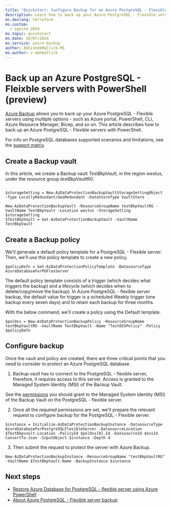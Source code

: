 ```yaml
---
title: "Quickstart: Configure Backup for an Azure PostgreSQL - Flexible server using PowerShell"
description: Learn how to back up your Azure PostgreSQL - Flexible server with PowerShell.
ms.devlang: terraform
ms.custom:
  - ignite-2024
ms.topic: quickstart
ms.date: 10/07/2024
ms.service: azure-backup
author: AbhishekMallick-MS
ms.author: v-abhmallick
---
```


#  Back up an Azure PostgreSQL - Fleixble servers with PowerShell (preview)

[Azure Backup](backup-azure-database-postgresql-flex-overview.md) allows you to back up your Azure PostgreSQL - Flexible servers using multiple options - such as Azure portal, PowerShell, CLI, Azure Resource Manager, Bicep, and so on. This article describes how to back up an Azure PostgreSQL - Flexible servers with PowerShell.

For info on PostgreSQL databases supported scenarios and limitations, see the [support matrix](backup-azure-database-postgresql-flex-support-matrix.md).

## Create a Backup vault

In this article, we create a Backup vault _TestBkpVault_, in the region _westus_, under the resource group _testBkpVaultRG_. 

```azurepowershell

$storageSetting = New-AzDataProtectionBackupVaultStorageSettingObject -Type LocallyRedundant/GeoRedundant -DataStoreType VaultStore

New-AzDataProtectionBackupVault -ResourceGroupName testBkpVaultRG -VaultName TestBkpVault -Location westus -StorageSetting $storageSetting
$TestBkpVault = Get-AzDataProtectionBackupVault -VaultName TestBkpVault
```

## Create a Backup policy

We'll generate a default policy template for a PostgreSQL - Flexible server. Then, we'll use this policy template to create a new policy.

```azurecli
$policyDefn = Get-AzDataProtectionPolicyTemplate -DatasourceType AzureDatabaseForPGFlexServer
```

The default policy template consists of a trigger (which decides what triggers the backup) and a lifecycle (which decides when to delete/copy/move the backup). In Azure PostgreSQL - flexible server backup, the default value for trigger is a scheduled Weekly trigger (one backup every seven days) and to retain each backup for three months.

With the below command, we'll create a policy using the Default template.

```azurecli
$polOss = New-AzDataProtectionBackupPolicy -ResourceGroupName testBkpVaultRG -VaultName TestBkpVault -Name "TestOSSPolicy" -Policy $policyDefn
```

## Configure backup

Once the vault and policy are created, there are three critical points that you need to consider to protect an Azure PostgreSQL database.

1. Backup vault has to connect to the PostgreSQL - flexible server, therefore, it requires access to this server. Access is granted to the Managed System Identity (MSI) of the Backup Vault.

See the [permissions](.\backup-azure-database-postgresql-flex-overview.md#permissions-for-backup) you should grant to the Managed System Identity (MSI) of the Backup Vault on the PostgreSQL - flexible server.

2. Once all the required permissions are set, we'll prepare the relevant request to configure backup for the PostgreSQL - Flexible server.
 
```azurecli
$instance = Initialize-AzDataProtectionBackupInstance -DatasourceType AzureDatabaseForPostgreSQLFlexibleServer -DatasourceLocation $TestBkpvault.Location -PolicyId $polOss[0].Id -DatasourceId $ossId ConvertTo-Json -InputObject $instance -Depth 4 
```

3. Then submit the request to protect the server with Azure Backup.

```azurecli
New-AzDataProtectionBackupInstance -ResourceGroupName "testBkpVaultRG" -VaultName $TestBkpVault.Name -BackupInstance $instance
```

## Next steps

- [Restore Azure Database for PostgreSQL - flexible server using Azure PowerShell](backup-azure-database-postgresql-flex-restore-powershell.md)
- [About Azure PostgreSQL - Flexible server backup](backup-azure-database-postgresql-flex-overview.md)
